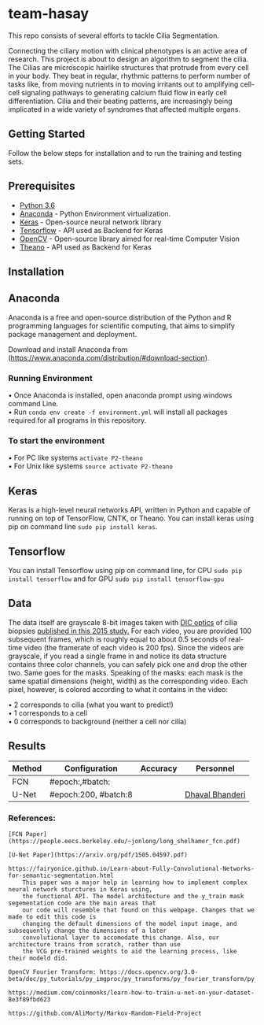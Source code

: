 # team-hasay

This repo consists of several efforts to tackle Cilia Segmentation. 

Connecting the ciliary motion with clinical phenotypes is an active area of research. This project is about to design an algorithm to segment the cilia. The Cilias are microscopic hairlike structures that protrude from every cell in your body. They beat in regular, rhythmic patterns to perform number of tasks like, from moving nutrients in to moving irritants out to amplifying cell-cell signaling pathways to generating calcium fluid flow in early cell differentiation. Cilia and their beating patterns, are increasingly being implicated in a wide variety of syndromes that affected multiple organs.

## Getting Started

Follow the below steps for installation and to run the training and testing sets.

## Prerequisites

- [Python 3.6](https://www.python.org/downloads/release/python-360/)
- [Anaconda](https://www.anaconda.com/) - Python Environment virtualization.
- [Keras](https://keras.io/#installation) - Open-source neural network library
- [Tensorflow](https://www.tensorflow.org/) - API used as Backend for Keras
- [OpenCV](https://opencv.org/) - Open-source library aimed for real-time Computer Vision
- [Theano](http://www.deeplearning.net/software/theano/) - API used as Backend for Keras

## Installation

## Anaconda 

Anaconda is a free and open-source distribution of the Python and R programming languages for scientific computing, that aims to simplify package management and deployment.

Download and install Anaconda from (https://www.anaconda.com/distribution/#download-section). 

### Running Environment

•	Once Anaconda is installed, open anaconda prompt using windows command Line.\
•	Run ```conda env create -f environment.yml``` will install all packages required for all programs in this repository.

### To start the environment 

•	For PC like systems ```activate P2-theano```\
•	For Unix like systems ```source activate P2-theano```

## Keras 

Keras is a high-level neural networks API, written in Python and capable of running on top of TensorFlow, CNTK, or Theano. You can install keras using pip on command line ```sudo pip install keras```.

## Tensorflow 

You can install Tensorflow using pip on command line, for CPU ```sudo pip install tensorflow``` and for GPU ```sudo pip install tensorflow-gpu```

## Data 

The data itself are grayscale 8-bit images taken with [DIC optics](https://en.wikipedia.org/wiki/Differential_interference_contrast_microscopy) of cilia biopsies [published in this 2015 study.](http://stm.sciencemag.org/content/7/299/299ra124) For each video, you are provided 100 subsequent frames, which is roughly equal to about 0.5 seconds of real-time video (the framerate of each video is 200 fps). Since the videos are grayscale, if you read a single frame in and notice its data structure contains three color channels, you can safely pick one and drop the other two. Same goes for the masks. Speaking of the masks: each mask is the same spatial dimensions (height, width) as the corresponding video. Each pixel, however, is colored according to what it contains in the video:

•	2 corresponds to cilia (what you want to predict!)\
•	1 corresponds to a cell\
•	0 corresponds to background (neither a cell nor cilia)

## Results 

| Method |     Configuration    | Accuracy |     Personnel    |
|--------|----------------------|----------|------------------|
|  FCN   | #epoch:,#batch:      |          |                  |
|  U-Net | #epoch:200, #batch:8 |          | [Dhaval Bhanderi](https://github.com/dvlbhanderi)|

### References:

	[FCN Paper](https://people.eecs.berkeley.edu/~jonlong/long_shelhamer_fcn.pdf)

	[U-Net Paper](https://arxiv.org/pdf/1505.04597.pdf)

	https://fairyonice.github.io/Learn-about-Fully-Convolutional-Networks-for-semantic-segmentation.html
		This paper was a major help in learning how to implement complex neural network sturctures in Keras using,
		the functional API. The model architecture and the y_train mask segementation code are the main areas that
		our code will resemble that found on this webpage. Changes that we made to edit this code is  
		changing the default dimensions of the model input image, and subsequently change the dimensions of a later
		convolutional layer to accomodate this change. Also, our architecture trains from scratch, rather than use
		the VCG pre-trained weights to aid the learning process, like their modeld did.

	OpenCV Fourier Transform: https://docs.opencv.org/3.0-beta/doc/py_tutorials/py_imgproc/py_transforms/py_fourier_transform/py_fourier_transform.html
	
	https://medium.com/coinmonks/learn-how-to-train-u-net-on-your-dataset-8e3f89fbd623
	
	https://github.com/AliMorty/Markov-Random-Field-Project


